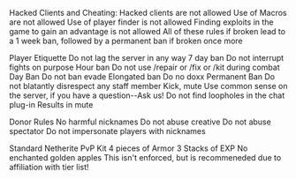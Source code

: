 Hacked Clients and Cheating:
  Hacked clients are not allowed
  Use of Macros are not allowed
  Use of player finder is not allowed
  Finding exploits in the game to gain an advantage is not allowed 
  All of these rules if broken lead to a 1 week ban, followed by a permanent ban if broken once more
  
Player Etiquette
    Do not lag the server in any way
        7 day ban
    Do not interrupt fights on purpose
        Hour ban
    Do not use /repair or /fix or /kit during combat
        Day Ban
    Do not ban evade
        Elongated ban
    Do no doxx
        Permanent Ban
   Do not blatantly disrespect any staff member
        Kick, mute
   Use common sense on the server, if you have a question--Ask us!
   Do not find loopholes in the chat plug-in
        Results in mute
        
 Donor Rules
    No harmful nicknames
    Do not abuse creative
    Do not abuse spectator
    Do not impersonate players with nicknames
    
 Standard Netherite PvP Kit
    4 pieces of Armor
    3 Stacks of EXP
    No enchanted golden apples
    This isn't enforced, but is recommeneded due to affiliation with tier list!
